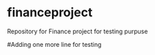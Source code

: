 # financeproject
Repository for Finance project for testing purpuse

#Adding one more line for testing 
